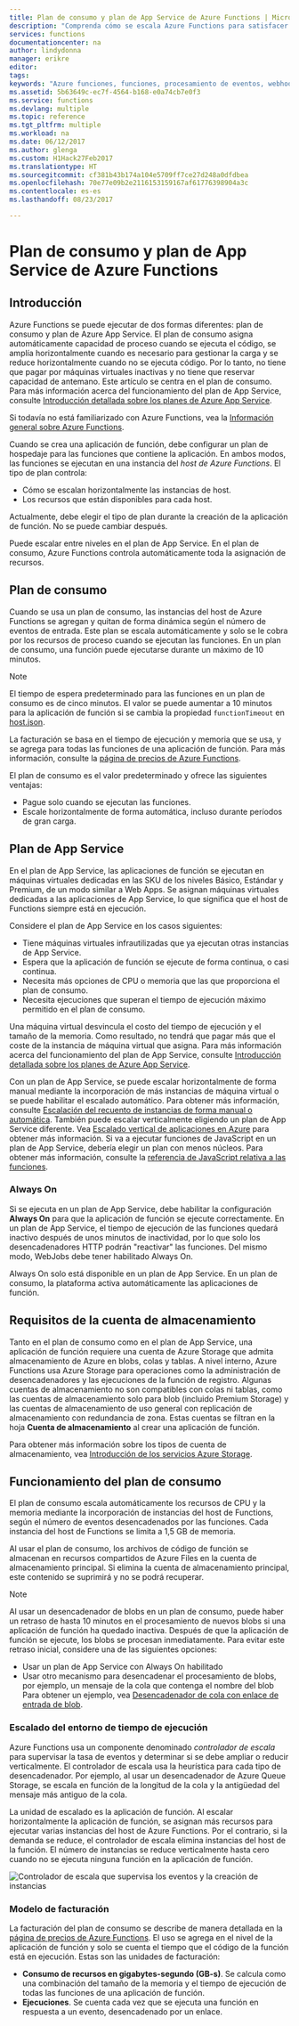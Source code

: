 ```yaml
---
title: Plan de consumo y plan de App Service de Azure Functions | Microsoft Docs
description: "Comprenda cómo se escala Azure Functions para satisfacer las necesidades de las cargas de trabajo orientadas a eventos."
services: functions
documentationcenter: na
author: lindydonna
manager: erikre
editor: 
tags: 
keywords: "Azure funciones, funciones, procesamiento de eventos, webhooks, proceso dinámico, arquitectura sin servidor"
ms.assetid: 5b63649c-ec7f-4564-b168-e0a74cb7e0f3
ms.service: functions
ms.devlang: multiple
ms.topic: reference
ms.tgt_pltfrm: multiple
ms.workload: na
ms.date: 06/12/2017
ms.author: glenga
ms.custom: H1Hack27Feb2017
ms.translationtype: HT
ms.sourcegitcommit: cf381b43b174a104e5709ff7ce27d248a0dfdbea
ms.openlocfilehash: 70e77e09b2e2116153159167af61776398904a3c
ms.contentlocale: es-es
ms.lasthandoff: 08/23/2017

---
```

# <a name="azure-functions-consumption-and-app-service-plans"></a>Plan de consumo y plan de App Service de Azure Functions 

## <a name="introduction"></a>Introducción

Azure Functions se puede ejecutar de dos formas diferentes: plan de consumo y plan de Azure App Service. El plan de consumo asigna automáticamente capacidad de proceso cuando se ejecuta el código, se amplía horizontalmente cuando es necesario para gestionar la carga y se reduce horizontalmente cuando no se ejecuta código. Por lo tanto, no tiene que pagar por máquinas virtuales inactivas y no tiene que reservar capacidad de antemano. Este artículo se centra en el plan de consumo. Para más información acerca del funcionamiento del plan de App Service, consulte [Introducción detallada sobre los planes de Azure App Service](../app-service/azure-web-sites-web-hosting-plans-in-depth-overview.md). 

Si todavía no está familiarizado con Azure Functions, vea la [Información general sobre Azure Functions](functions-overview.md).

Cuando se crea una aplicación de función, debe configurar un plan de hospedaje para las funciones que contiene la aplicación. En ambos modos, las funciones se ejecutan en una instancia del *host de Azure Functions*. El tipo de plan controla:

* Cómo se escalan horizontalmente las instancias de host.
* Los recursos que están disponibles para cada host.

Actualmente, debe elegir el tipo de plan durante la creación de la aplicación de función. No se puede cambiar después. 

Puede escalar entre niveles en el plan de App Service. En el plan de consumo, Azure Functions controla automáticamente toda la asignación de recursos.

## <a name="consumption-plan"></a>Plan de consumo

Cuando se usa un plan de consumo, las instancias del host de Azure Functions se agregan y quitan de forma dinámica según el número de eventos de entrada. Este plan se escala automáticamente y solo se le cobra por los recursos de proceso cuando se ejecutan las funciones. En un plan de consumo, una función puede ejecutarse durante un máximo de 10 minutos. 

> [!NOTE]
> El tiempo de espera predeterminado para las funciones en un plan de consumo es de cinco minutos. El valor se puede aumentar a 10 minutos para la aplicación de función si se cambia la propiedad `functionTimeout` en [host.json](https://github.com/Azure/azure-webjobs-sdk-script/wiki/host.json).

La facturación se basa en el tiempo de ejecución y memoria que se usa, y se agrega para todas las funciones de una aplicación de función. Para más información, consulte la [página de precios de Azure Functions].

El plan de consumo es el valor predeterminado y ofrece las siguientes ventajas:
- Pague solo cuando se ejecutan las funciones.
- Escale horizontalmente de forma automática, incluso durante períodos de gran carga.

## <a name="app-service-plan"></a>Plan de App Service

En el plan de App Service, las aplicaciones de función se ejecutan en máquinas virtuales dedicadas en las SKU de los niveles Básico, Estándar y Premium, de un modo similar a Web Apps. Se asignan máquinas virtuales dedicadas a las aplicaciones de App Service, lo que significa que el host de Functions siempre está en ejecución.

Considere el plan de App Service en los casos siguientes:
- Tiene máquinas virtuales infrautilizadas que ya ejecutan otras instancias de App Service.
- Espera que la aplicación de función se ejecute de forma continua, o casi continua.
- Necesita más opciones de CPU o memoria que las que proporciona el plan de consumo.
- Necesita ejecuciones que superan el tiempo de ejecución máximo permitido en el plan de consumo.

Una máquina virtual desvincula el costo del tiempo de ejecución y el tamaño de la memoria. Como resultado, no tendrá que pagar más que el coste de la instancia de máquina virtual que asigna. Para más información acerca del funcionamiento del plan de App Service, consulte [Introducción detallada sobre los planes de Azure App Service](../app-service/azure-web-sites-web-hosting-plans-in-depth-overview.md). 

Con un plan de App Service, se puede escalar horizontalmente de forma manual mediante la incorporación de más instancias de máquina virtual o se puede habilitar el escalado automático. Para obtener más información, consulte [Escalación del recuento de instancias de forma manual o automática](../monitoring-and-diagnostics/insights-how-to-scale.md?toc=%2fazure%2fapp-service-web%2ftoc.json). También puede escalar verticalmente eligiendo un plan de App Service diferente. Vea [Escalado vertical de aplicaciones en Azure](../app-service-web/web-sites-scale.md) para obtener más información. Si va a ejecutar funciones de JavaScript en un plan de App Service, debería elegir un plan con menos núcleos. Para obtener más información, consulte la [referencia de JavaScript relativa a las funciones](functions-reference-node.md#choose-single-core-app-service-plans).  

<!-- Note: the portal links to this section via fwlink https://go.microsoft.com/fwlink/?linkid=830855 --> 
<a name="always-on"></a>
### Always On

Si se ejecuta en un plan de App Service, debe habilitar la configuración **Always On** para que la aplicación de función se ejecute correctamente. En un plan de App Service, el tiempo de ejecución de las funciones quedará inactivo después de unos minutos de inactividad, por lo que solo los desencadenadores HTTP podrán "reactivar" las funciones. Del mismo modo, WebJobs debe tener habilitado Always On. 

Always On solo está disponible en un plan de App Service. En un plan de consumo, la plataforma activa automáticamente las aplicaciones de función.

## <a name="storage-account-requirements"></a>Requisitos de la cuenta de almacenamiento

Tanto en el plan de consumo como en el plan de App Service, una aplicación de función requiere una cuenta de Azure Storage que admita almacenamiento de Azure en blobs, colas y tablas. A nivel interno, Azure Functions usa Azure Storage para operaciones como la administración de desencadenadores y las ejecuciones de la función de registro. Algunas cuentas de almacenamiento no son compatibles con colas ni tablas, como las cuentas de almacenamiento solo para blob (incluido Premium Storage) y las cuentas de almacenamiento de uso general con replicación de almacenamiento con redundancia de zona. Estas cuentas se filtran en la hoja **Cuenta de almacenamiento** al crear una aplicación de función.

Para obtener más información sobre los tipos de cuenta de almacenamiento, vea [Introducción de los servicios Azure Storage](../storage/common/storage-introduction.md#introducing-the-azure-storage-services).

## <a name="how-the-consumption-plan-works"></a>Funcionamiento del plan de consumo

El plan de consumo escala automáticamente los recursos de CPU y la memoria mediante la incorporación de instancias del host de Functions, según el número de eventos desencadenados por las funciones. Cada instancia del host de Functions se limita a 1,5 GB de memoria.

Al usar el plan de consumo, los archivos de código de función se almacenan en recursos compartidos de Azure Files en la cuenta de almacenamiento principal. Si elimina la cuenta de almacenamiento principal, este contenido se suprimirá y no se podrá recuperar.

> [!NOTE]
> Al usar un desencadenador de blobs en un plan de consumo, puede haber un retraso de hasta 10 minutos en el procesamiento de nuevos blobs si una aplicación de función ha quedado inactiva. Después de que la aplicación de función se ejecute, los blobs se procesan inmediatamente. Para evitar este retraso inicial, considere una de las siguientes opciones:
> - Usar un plan de App Service con Always On habilitado
> - Usar otro mecanismo para desencadenar el procesamiento de blobs, por ejemplo, un mensaje de la cola que contenga el nombre del blob Para obtener un ejemplo, vea [Desencadenador de cola con enlace de entrada de blob](functions-bindings-storage-blob.md#input-sample).

### <a name="runtime-scaling"></a>Escalado del entorno de tiempo de ejecución

Azure Functions usa un componente denominado *controlador de escala* para supervisar la tasa de eventos y determinar si se debe ampliar o reducir verticalmente. El controlador de escala usa la heurística para cada tipo de desencadenador. Por ejemplo, al usar un desencadenador de Azure Queue Storage, se escala en función de la longitud de la cola y la antigüedad del mensaje más antiguo de la cola.

La unidad de escalado es la aplicación de función. Al escalar horizontalmente la aplicación de función, se asignan más recursos para ejecutar varias instancias del host de Azure Functions. Por el contrario, si la demanda se reduce, el controlador de escala elimina instancias del host de la función. El número de instancias se reduce verticalmente hasta cero cuando no se ejecuta ninguna función en la aplicación de función.

![Controlador de escala que supervisa los eventos y la creación de instancias](./media/functions-scale/central-listener.png)

### <a name="billing-model"></a>Modelo de facturación

La facturación del plan de consumo se describe de manera detallada en la [página de precios de Azure Functions]. El uso se agrega en el nivel de la aplicación de función y solo se cuenta el tiempo que el código de la función está en ejecución. Estas son las unidades de facturación: 
* **Consumo de recursos en gigabytes-segundo (GB-s)**. Se calcula como una combinación del tamaño de la memoria y el tiempo de ejecución de todas las funciones de una aplicación de función. 
* **Ejecuciones**. Se cuenta cada vez que se ejecuta una función en respuesta a un evento, desencadenado por un enlace.

[página de precios de Azure Functions]: https://azure.microsoft.com/pricing/details/functions

